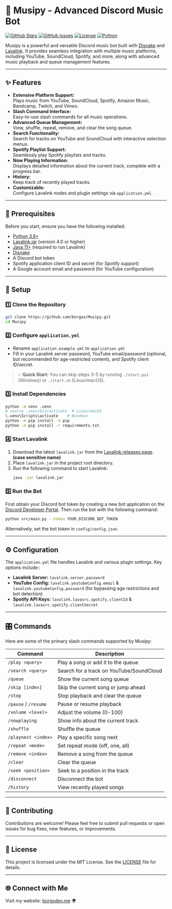 # 🎵 Musipy - Advanced Discord Music Bot

[![GitHub Stars](https://img.shields.io/github/stars/borgox/Musipy?style=for-the-badge)](https://github.com/borgox/Musipy/stargazers)
[![GitHub Issues](https://img.shields.io/github/issues/borgox/Musipy?style=for-the-badge)](https://github.com/borgox/Musipy/issues)
[![License](https://img.shields.io/github/license/borgox/Musipy?style=for-the-badge)](LICENSE)
[![Python](https://img.shields.io/badge/python-3.8+-blue?style=for-the-badge)](https://www.python.org/downloads/)

Musipy is a powerful and versatile Discord music bot built with [Disnake](https://github.com/DisnakeDev/disnake) and [Lavalink](https://github.com/freyacodes/Lavalink). It provides seamless integration with multiple music platforms, including YouTube, SoundCloud, Spotify, and more, along with advanced music playback and queue management features.

---

## ✨ Features

- **Extensive Platform Support:**  
  Plays music from YouTube, SoundCloud, Spotify, Amazon Music, Bandcamp, Twitch, and Vimeo.
- **Slash Command Interface:**  
  Easy-to-use slash commands for all music operations.
- **Advanced Queue Management:**  
  View, shuffle, repeat, remove, and clear the song queue.
- **Search Functionality:**  
  Search for tracks on YouTube and SoundCloud with interactive selection menus.
- **Spotify Playlist Support:**  
  Seamlessly play Spotify playlists and tracks.
- **Now Playing Information:**  
  Displays detailed information about the current track, complete with a progress bar.
- **History:**  
  Keep track of recently played tracks.
- **Customizable:**  
  Configure Lavalink nodes and plugin settings via `application.yml`.

---

## 📌 Prerequisites

Before you start, ensure you have the following installed:

- [Python 3.8+](https://www.python.org/downloads/)
- [Lavalink.jar](https://github.com/freyacodes/Lavalink) (version 4.0 or higher)
- [Java 11+](https://www.oracle.com/java/technologies/javase-jdk11-downloads.html) (required to run Lavalink)
- [Disnake](https://github.com/DisnakeDev/disnake)
- A Discord bot token
- Spotify application client ID and secret (for Spotify support)
- A Google account email and password (for YouTube configuration)

---

## 🚀 Setup 

### 1️⃣ Clone the Repository

```sh
git clone https://github.com/borgox/Musipy.git
cd Musipy
```

### 2️⃣ Configure `application.yml`

- Rename `application.example.yml` to `application.yml`
- Fill in your Lavalink server password, YouTube email/password (optional, but recommended for age-restricted content), and Spotify client ID/secret.

> 💡 **Quick Start:** You can skip steps 3-5 by running `./start.ps1` (Windows) or `./start.sh` (Linux/macOS).

### 3️⃣ Install Dependencies

```sh
python -m venv .venv
# source .venv/bin/activate  # Linux/macOS
\.venv\Scripts\activate    # Windows
python -m pip install -U pip
python -m pip install -r requirements.txt
```

### 4️⃣ Start Lavalink

1. Download the latest `lavalink.jar` from the [Lavalink releases page](https://github.com/freyacodes/Lavalink/releases). **(case sensitive name)**
2. Place `lavalink.jar` in the project root directory.
3. Run the following command to start Lavalink:
   ```sh
   java -jar lavalink.jar
   ```

### 5️⃣ Run the Bot

First obtain your Discord bot token by creating a new bot application on the [Discord Developer Portal](https://discord.com/developers/applications). Then run the bot with the following command:

```sh
python src/main.py --token YOUR_DISCORD_BOT_TOKEN
```

Alternatively, set the bot token in `config/config.json`.

---

## ⚙️ Configuration

The `application.yml` file handles Lavalink and various plugin settings. Key options include::

- **Lavalink Server:** `lavalink.server.password`
- **YouTube Config:** `lavalink.youtubeConfig.email` & `lavalink.youtubeConfig.password` (for bypassing age restrictions and bot detection)
- **Spotify API Keys:** `lavalink.lavasrc.spotify.clientId` & `lavalink.lavasrc.spotify.clientSecret`

---

## 🎛️ Commands 

Here are some of the primary slash commands supported by Musipy:

| Command              | Description                              |
| -------------------- | ---------------------------------------- |
| `/play <query>`      | Play a song or add it to the queue       |
| `/search <query>`    | Search for a track on YouTube/SoundCloud |
| `/queue`             | Show the current song queue              |
| `/skip [index]`      | Skip the current song or jump ahead      |
| `/stop`              | Stop playback and clear the queue        |
| `/pause` / `/resume` | Pause or resume playback                 |
| `/volume <level>`    | Adjust the volume (0-100)                |
| `/nowplaying`        | Show info about the current track        |
| `/shuffle`           | Shuffle the queue                        |
| `/playnext <index>`  | Play a specific song next                |
| `/repeat <mode>`     | Set repeat mode (off, one, all)          |
| `/remove <index>`    | Remove a song from the queue             |
| `/clear`             | Clear the queue                          |
| `/seek <position>`   | Seek to a position in the track          |
| `/disconnect`        | Disconnect the bot                       |
| `/history`           | View recently played songs               |

---

## 🤝 Contributing

Contributions are welcome! Please feel free to submit pull requests or open issues for bug fixes, new features, or improvements.

---

## 📜 License

This project is licensed under the MIT License. See the [LICENSE](LICENSE) file for details.

---

## 🌐 Connect with Me

Visit my website: [borgodev.me](https://borgodev.me) 🌍